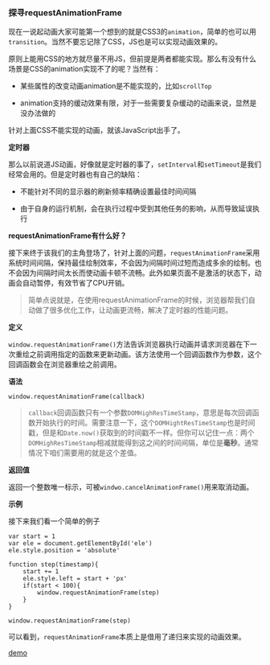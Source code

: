 ### 探寻requestAnimationFrame

现在一说起动画大家可能第一个想到的就是CSS3的`animation`，简单的也可以用`transition`。当然不要忘记除了CSS，JS也是可以实现动画效果的。

原则上能用CSS的地方就尽量不用JS，但前提是两者都能实现。那么有没有什么场景是CSS的animation实现不了的呢？当然有：

* 某些属性的改变动画animation是不能实现的，比如`scrollTop`

* animation支持的缓动效果有限，对于一些需要复杂缓动的动画来说，显然是没办法做的

针对上面CSS不能实现的动画，就该JavaScript出手了。

**定时器**

那么以前说道JS动画，好像就是定时器的事了，`setInterval`和`setTimeout`是我们经常会用的。但是定时器也有自己的缺陷：

* 不能针对不同的显示器的刷新频率精确设置最佳时间间隔

* 由于自身的运行机制，会在执行过程中受到其他任务的影响，从而导致延误执行

**requestAnimationFrame有什么好？**

接下来终于该我们的主角登场了，针对上面的问题，`requestAnimationFrame`采用系统时间间隔，保持最佳绘制效率，不会因为间隔时间过短而造成多余的绘制。也不会因为间隔时间太长而使动画卡顿不流畅。此外如果页面不是激活的状态下，动画会自动暂停，有效节省了CPU开销。

>简单点说就是，在使用requestAnimationFrame的时候，浏览器帮我们自动做了很多优化工作，让动画更流畅，解决了定时器的性能问题。

**定义**

`window.requestAnimationFrame()`方法告诉浏览器执行动画并请求浏览器在下一次重绘之前调用指定的函数来更新动画。该方法使用一个回调函数作为参数，这个回调函数会在浏览器重绘之前调用。

**语法**

```
window.requestAnimationFrame(callback)
```

>`callback`回调函数只有一个参数`DOMHighResTimeStamp`，意思是每次回调函数开始执行的时间。需要注意一下，这个`DOMHightResTimeStamp`也是时间戳，但是和`Date.now()`获取到的时间戳不一样。但你可以记住一点：两个`DOMHighResTimeStamp`相减就能得到这之间的时间间隔，单位是**毫秒**。通常情况下咱们需要用的就是这个差值。

**返回值**

返回一个整数唯一标示，可被`windwo.cancelAnimationFrame()`用来取消动画。

**示例**

接下来我们看一个简单的例子

```
var start = 1
var ele = document.getElementById('ele')
ele.style.position = 'absolute'

function step(timestamp){
    start += 1
    ele.style.left = start + 'px'
    if(start < 100){
        window.requestAnimationFrame(step)
    }
}

window.requestAnimationFrame(step)
```

可以看到，`requestAnimationFrame`本质上是借用了递归来实现的动画效果。

[demo](https://codepen.io/huzhengen/pen/VGzVzq)